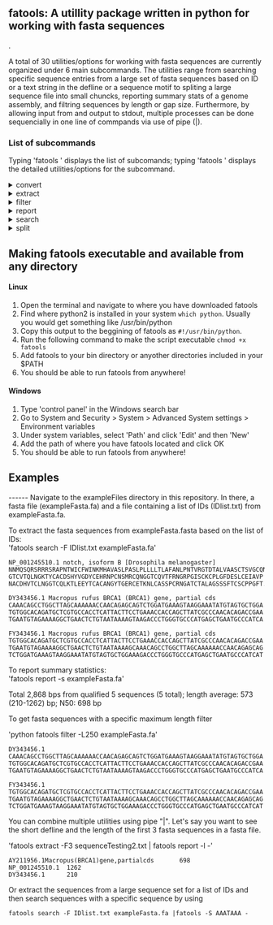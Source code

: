 <h2>fatools: A utillity package written in python for working with fasta sequences</h2>.

A total of 30 utilities/options for working with fasta sequences are currently organized under 6 main subcommands.
The utilities range from searching specific sequence entries from a large set of fasta sequences based on 
ID or a text string in the defline or a sequence motif to spliting a large sequence file into small chuncks, 
reporting summary stats of a genome assembly, and filtring sequences by length or gap size. Furthermore, by allowing input from and output to stdout, multiple processes can be done sequencially in one line of commpands via use of pipe (|). 

### List of subcommands

Typing 'fatools ' displays the list of subcomands; typing 'fatools <subcommand>' displays the detailed utilities/options for the subcommand.

<details>
  <summary> convert </summary>
  
  **-r** print sequence in revevrse compliment. </br>
  
  **-N** convert all non-ACGT letters to N.</br>
  
  **-R** remove all non-ACGT letters.
  
  ---
</details>

<details>
  <summary> extract </summary>

 **-F N** extract the first N fasta entries. </br>
 
 **-B N** extract from the Nth entry to the last entry.</br>
 
 use '-B N -F M' to extract sequences from N to M enries (inclusive). </br>
 
 **-I N** extract sequence from N bp to the end (1-based). </br>

 **-E N** extract sequence up to to N bp (1-based).</br>

 use '-I N -E M' to extract sequence from 'N to M' bp (inclusive). </br>
   
 Note: The -I and -E options were designed for working with a single long sequences, even though they will work for multiple sequences by applying the same operation to all sequences. </br>
     
 ---
</details>

<details>
  <summary> filter </summary>
  
 **-g N** skip sequences with N or more Ns by printing to STDERR. </br>
 
 **-r 1/2** 1: skip redundant entry based ID by printing to STDERR; 2: keep redudant entries by adding 
  a serial number to the identical IDs to make each ID unique.</br>
 
 **-R 1/N** skip redundant entries based on sequence by printing to STDERR. 
  1: use the entire sequence; N: use only the first and last N bases. </br>
 
 **-l N** skip sequences shorter than N bp. </br>

 **-L N** skip sequences longer than N bp.</br>

 use -l N -L M for sequences with length from N to M bp (inclusive).</br>

---
</details>

<details>
  <summary> report </summary>
  
  **-f** print fasta entries as in the input. </br>
  
  **-F** print fasta entries with all sequence in one line. </br>
  
  **-n** print sequences without the define. </br>
  
  **-d** print deflines in short form (part before the first space). </br>
  
  **-D** print deflines in the original form. </br>
  
  **-c** print the total number of fasta entries in the input. </br>
  
  **-l** print short defline +[\t] length. </br>
  
  **-L** print original defline +[\t] length. </br>
  
  **-s** print sequence summary statistics including N50. </br>
  
  **-S** print sequence summary statistics plus detailed gap info. </br>
  
  ---
</details>

<details>
  <summary> search </summary>
  
  **-s  string:** search for entries containing "string" in the sequence. </br>
  
  **-d  string:** search for entries containing "string" in the defline: Default is for exact match; use "/string" to search for entries with "string" as part of the ID. </br>     
  
  **-F  file:** search for sequences based on a list of IDs in the file (one ID/line).</br>
      Can use -D to specify delimiter in the defline. Default is space or '|' or end of line; </br>
      use -i to specify the field number, default is 1. </br>
      
  **-1**  print only the 1st match for -d and -s. </br>
  
  **-v**  use with -s, -d or -f to negate the search.</br>
  
  ---
</details>

<details>
  <summary> split </summary> 
  
 **-G N** split each of the sequences in the input file as non-gap fragments. </br> 
 "N" is the number of consecutive "N/n" base, default value is 1; </br>
 Use -G N with -t to  print just the gap positions.  </br>
 
 **-n N** split the input sequences into chunks, each containing N fasta entries (the last chunk may be less). </br>

 **-N N** split the input sequences into N chunks, each containing equal number of entries (last one may be smaller). </br>

 **-M N** split the input sequences into chunks at ~N MB (million bp) in size (last chunk may be smaller). </br>

 **-o file:** prefix for output files (serial numbers added to prefix; required).\n

---
</details>

<p><h2>Making fatools executable and available from any directory</h2>

#### Linux
1. Open the terminal and navigate to where you have downloaded fatools
2. Find where python2 is installed in your system `which python`. Usually you would get something like /usr/bin/python
3. Copy this output to the beggining of fatools as `#!/usr/bin/python`.
4. Run the following command to make the script executable `chmod +x fatools`
5. Add fatools to your bin directory or anyother directories included in your $PATH
6. You should be able to run fatools from anywhere!

#### Windows
1. Type 'control panel' in the Windows search bar
2. Go to System and Security > System > Advanced System settings > Environment variables
3. Under system variables, select 'Path' and click 'Edit' and then 'New'
4. Add the path of where you have fatools located and click OK
5. You should be able to run fatools from anywhere!


<p><h2>Examples</h2>
------
Navigate to the exampleFiles directory in this repository. In there, a fasta file (exampleFasta.fa) and a file containing a list of IDs (IDlist.txt) from exampleFasta.fa.

To extract the fasta sequences from exampleFasta.fasta based on the list of IDs:</br>
'fatools search -F IDlist.txt exampleFasta.fa' </br>

```
NP_001245510.1 notch, isoform B [Drosophila melanogaster]
NNMQSQRSRRRSRAPNTWICFWINKMHAVASLPASLPLLLLTLAFANLPNTVRGTDTALVAASCTSVGCQNG
GTCVTQLNGKTYCACDSHYVGDYCEHRNPCNSMRCQNGGTCQVTFRNGRPGISCKCPLGFDESLCEIAVP
NACDHVTCLNGGTCQLKTLEEYTCACANGYTGERCETKNLCASSPCRNGATCTALAGSSSFTCSCPPGFT... 

DY343456.1 Macropus rufus BRCA1 (BRCA1) gene, partial cds
CAAACAGCCTGGCTTAGCAAAAAACCAACAGAGCAGTCTGGATGAAAGTAAGGAAATATGTAGTGCTGGA
TGTGGCACAGATGCTCGTGCCACCTCATTACTTCCTGAAACCACCAGCTTATCGCCCAACACAGACCGAA
TGAATGTAGAAAAGGCTGAACTCTGTAATAAAAGTAAGACCCTGGGTGCCCATGAGCTGAATGCCCATCA 

FY343456.1 Macropus rufus BRCA1 (BRCA1) gene, partial cds
TGTGGCACAGATGCTCGTGCCACCTCATTACTTCCTGAAACCACCAGCTTATCGCCCAACACAGACCGAA
TGAATGTAGAAAAGGCTGAACTCTGTAATAAAAGCAAACAGCCTGGCTTAGCAAAAAACCAACAGAGCAG
TCTGGATGAAAGTAAGGAAATATGTAGTGCTGGAAAGACCCTGGGTGCCCATGAGCTGAATGCCCATCAT 
```

To report summary statistics:</br>
'fatools report -s exampleFasta.fa'</br>

Total 2,868 bps from qualified 5 sequences (5 total); length average: 573 (210-1262) bp; N50: 698 bp

To get fasta sequences with a specific maximum length filter

'python fatools filter -L250 exampleFasta.fa' </br>

```
DY343456.1
CAAACAGCCTGGCTTAGCAAAAAACCAACAGAGCAGTCTGGATGAAAGTAAGGAAATATGTAGTGCTGGA
TGTGGCACAGATGCTCGTGCCACCTCATTACTTCCTGAAACCACCAGCTTATCGCCCAACACAGACCGAA
TGAATGTAGAAAAGGCTGAACTCTGTAATAAAAGTAAGACCCTGGGTGCCCATGAGCTGAATGCCCATCA

FY343456.1
TGTGGCACAGATGCTCGTGCCACCTCATTACTTCCTGAAACCACCAGCTTATCGCCCAACACAGACCGAA
TGAATGTAGAAAAGGCTGAACTCTGTAATAAAAGCAAACAGCCTGGCTTAGCAAAAAACCAACAGAGCAG
TCTGGATGAAAGTAAGGAAATATGTAGTGCTGGAAAGACCCTGGGTGCCCATGAGCTGAATGCCCATCAT 
```

You can combine multiple utilities using pipe "|". Let's say you want to see the short defline and the length of the first 3 fasta sequences in a fasta file.

'fatools extract -F3 sequenceTesting2.txt  | fatools report -l -'

```
AY211956.1Macropus(BRCA1)gene,partialcds       698 
NP_001245510.1  1262 
DY343456.1      210
``` 

Or extract the sequences from a large sequence set for a list of IDs and then search sequences with a specific sequence by using

``fatools search -F IDlist.txt exampleFasta.fa |fatools -S AAATAAA -``